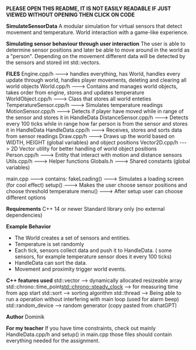 **PLEASE OPEN THIS README, IT IS NOT EASILY READABLE IF JUST VIEWED WITHOUT OPENING THEN CLICK ON CODE**

**SimulateSensorData**
A modular simulation for virtual sensors that detect movement and temperature. World interaction with a game-like experience.

**Simulating sensor behaviour through user interaction**
The user is able to determine sensor positions and later be able to move around in the world as a "person".
Depending on the movement different data will be detected by the sensors and stored int std::vectors.

**FILES**
Engine.cpp/h                 ---> handles everything, has World, handles every update through world, handles player movements, deleting and clearing all world objects
World.cpp/h                  ---> Contains and manages world objects, takes order from engine, stores and updates temperature
WorldObject.cpp/h            ---> Class that stores all world enteties
TemperatureSensor.cpp/h      ---> Simulates temperature readings
MotionSensor.cpp/h           ---> Detects if player have moved while in range of the sensor and stores it in HandleData
DistanceSensor.cpp/h         ---> Detects every 100 ticks while in range how far person is from the sensor and stores it in HandleData
HandleData.cpp/h             ---> Receives, stores and sorts data from sensor readings
Draw.cpp/h                   ---> Draws up the world based on WIDTH, HEIGHT (global variables) and object positions
Vector2D.cpp/h               ---> 2D Vector utility for better handling of world object positions
Person.cpp/h                 ---> Entity that interact with motion and distance sensors
Utils.cpp/h                  ---> Helper functions
Globals.h                    ---> Shared constants (global variables)

main.cpp                     ---> contains:
                                        fakeLoading() ---> Simulates a loading screen (for cool effect)
                                        setup()       ---> Makes the user choose sensor positions and choose threshold temperature
                                        menu()        ---> After setup user can choose different options


                                        
**Requirements**
C++ 14 or newer
Standard library only (no external dependencies)

**Example Behavior**
* The World creates a set of sensors and entities.
* Temperature is set randomly
* Each tick, sensors collect data and push it to HandleData. ( some sensors, for example temperature sensor does it every 100 ticks)
* HandleData can sort the data.
* Movement and proximity trigger world events.


**C++ features used**
std::vector                                         --> dynamically allocated resizeable array
std::chrono::time_point<std::chrono::steady_clock>  --> for measuring time from app start
std::sort                                           --> sorting algorithm
std::thread                                         --> Being able to run a operation without interfering with main loop (used for alarm beep)
std::random_device                                  --> random generator (copy pasted from chatGPT)

**Author**
Dominik

**For my teacher**
If you have time constraints, check out mainly HandleData.cpp/h and setup() in main.cpp those files should contain everything needed for the assignment.
